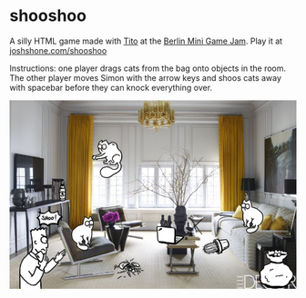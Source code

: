 # shooshoo
A silly HTML game made with [Tito](https://www.jer.design) at the [Berlin Mini Game Jam](http://berlinminijam.de). Play it at [joshshone.com/shooshoo](https://joshshone.com/shooshoo)

Instructions: one player drags cats from the bag onto objects in the room. The other player moves Simon with the arrow keys and shoos cats away with spacebar before they can knock everything over.

![Shooshoo screenshot](images/screenshot.jpg)
